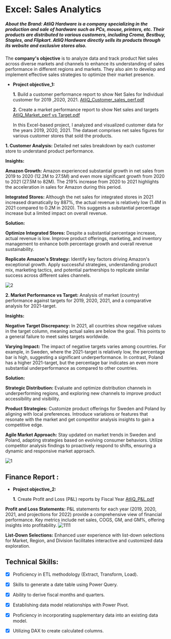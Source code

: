 # Excel: Sales Analytics

##### About the Brand: AtliQ Hardware is a company specializing in the production and sale of hardware such as PCs, mouse, printers, etc. Their products are distributed to various customers, including Croma, Bestbuy, Staples, and Flipkart. AtliQ Hardware directly sells its products through its website and exclusive stores also. 
The **company's objective** is to analyze data and track product Net sales across diverse markets and channels to enhance its understanding of sales performance in different regions and markets. They also aim to develop and implement effective sales strategies to optimize their market presence.



- **Project objective_1:** 

    **1.** Build a customer performance report to show Net Sales for Individual customer for 2019 ,2020, 2021. [AtliQ_Customer_sales_perf.pdf](https://github.com/Shimoniarora/Excel-Sales-Analytics/files/14191778/AtliQ_Customer_sales_perf.pdf)


    **2.** Create a market performance report to show Net sales and targets [AtliQ_Market_perf vs Target.pdf](https://github.com/Shimoniarora/Excel-Sales-Analytics/files/14191791/AtliQ_Market_perf.vs.Target.pdf)
  

  In this Excel-based project, I analyzed and visualized customer data for the years 2019, 2020, 2021. The dataset comprises net sales figures for various customer stores that sold the products.
  
**1. Customer Analysis:**
Detailed net sales breakdown by each customer store to understand product performance.

**Insights:**

**Amazon Growth:** Amazon experienced substantial growth in net sales from 2019 to 2020 (12.2M to 27.5M) and even more significant growth from 2020 to 2021 (27.5M to 82M). The 219% increase from 2020 to 2021 highlights the acceleration in sales for Amazon during this period.

**Integrated Stores:** Although the net sales for integrated stores in 2021 increased dramatically by 887%, the actual revenue is relatively low (1.4M in 2021 compared to 0.2M in 2020). This suggests a substantial percentage increase but a limited impact on overall revenue.


**Solution:**

**Optimize Integrated Stores:** Despite a substantial percentage increase, actual revenue is low. Improve product offerings, marketing, and inventory management to enhance both percentage growth and overall revenue sustainability.

**Replicate Amazon's Strategy:** Identify key factors driving Amazon's exceptional growth. Apply successful strategies, understanding product mix, marketing tactics, and potential partnerships to replicate similar success across different sales channels.

![2](https://github.com/Shimoniarora/Excel-Sales-Analytics/assets/158834865/b63a0664-a880-4db5-a41c-ead99035d079)

**2. Market Performance vs Target:**
Analysis of market (country) performance against targets for 2019, 2020, 2021, and a comparative analysis for 2021-target.

**Insights:**

**Negative Target Discrepancy:** In 2021, all countries show negative values in the target column, meaning actual sales are below the goal. This points to a general failure to meet sales targets worldwide.

**Varying Impact:** The impact of negative targets varies among countries. For example, in Sweden, where the 2021-target is relatively low, the percentage bar is high, suggesting a significant underperformance. In contrast, Poland has a higher 2021-target, but the percentage bar indicates an even more substantial underperformance as compared to other countries.

**Solution:**

**Strategic Distribution:** Evaluate and optimize distribution channels in underperforming regions, and exploring new channels to improve product accessibility and visibility.

**Product Strategies:** Customize product offerings for Sweden and Poland by aligning with local preferences. Introduce variations or features that resonate with the market and get competitor analysis insights to gain a competitive edge.

**Agile Market Approach:** Stay updated on market trends in Sweden and Poland, adapting strategies based on evolving consumer behaviors. Utilize competitor analysis findings to proactively respond to shifts, ensuring a dynamic and responsive market approach.


![1](https://github.com/Shimoniarora/Excel-Sales-Analytics/assets/158834865/3712d77d-830d-4606-8170-f909bad2f91c)



## Finance Report :

- **Project objective_2:** 

    **1.** Create Profit and Loss (P&L) reports by Fiscal Year [AtliQ_P&L.pdf](https://github.com/Shimoniarora/Excel-Sales-Analytics/files/14191799/AtliQ_P.L.pdf)

**Profit and Loss Statements:**
P&L statements for each year (2019, 2020, 2021, and projections for 2022) provide a comprehensive view of financial performance.
Key metrics include net sales, COGS, GM, and GM%, offering insights into profitability.
![1111](https://github.com/Shimoniarora/Excel-Sales-Analytics/assets/158834865/b102a602-cfa5-4820-941a-5badb2260739)

**List-Down Selections:**
Enhanced user experience with list-down selections for Market, Region, and Division facilitates interactive and customized data exploration.


## Technical Skills:
- [x]	Proficiency in ETL methodology (Extract, Transform, Load).
- [x]	Skills to generate a date table using Power Query.
- [x]	Ability to derive fiscal months and quarters.
- [x]	Establishing data model relationships with Power Pivot.
- [x]	Proficiency in incorporating supplementary data into an existing data model.
- [x]	Utilizing DAX to create calculated columns.



